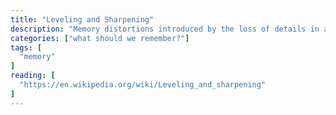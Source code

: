 ```yaml
---
title: "Leveling and Sharpening"
description: "Memory distortions introduced by the loss of details in a recollection over time, often concurrent with sharpening or selective recollection of certain details that take on exaggerated significance in relation to the details or aspects of the experience lost through leveling. Both biases may be reinforced over time, and by repeated recollection or re-telling of a memory."
categories: ["what should we remember?"]
tags: [
  "memory"
]
reading: [
  "https://en.wikipedia.org/wiki/Leveling_and_sharpening"
]
---
```


